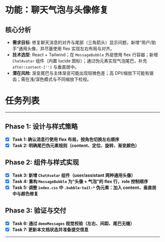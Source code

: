 # 功能：聊天气泡与头像修复

## 核心分析
- **需求目标**: 修复聊天消息的对齐与尾部（三角箭头）显示问题，新增“用户/助手”通用头像，并尽量使用 flex 实现左右布局与对齐。
- **技术选型**: React + Tailwind；在 `MessageBubble` 外层使用 flex 行容器；新增 `ChatAvatar` 组件（内置 lucide 图标）；通过伪元素实现气泡尾巴，补充 `after:content-['']` 与垂直居中。
- **潜在风险**: 渐变尾巴与主体渐变可能出现轻微色差；高 DPI/缩放下可能有锯齿；需在浅/深色模式与不同缩放下检视。

# 任务列表
---

## Phase 1: 设计与样式策略
- [x] **Task 1: 确认消息行使用 flex 布局，按角色切换左右顺序**
- [x] **Task 2: 明确尾巴伪元素规则（content、定位、旋转、渐变颜色）**

## Phase 2: 组件与样式实现
- [x] **Task 3: 新增 `ChatAvatar` 组件（user/assistant 两种通用头像）**
- [x] **Task 4: 重构 `MessageBubble` 为“头像 + 气泡”的 flex 行，role 控制顺序**
- [x] **Task 5: 调整 `index.css` 中 `.bubble-tail-*` 伪元素：加入 content、垂直居中与颜色修复**

## Phase 3: 验证与交付
- [x] **Task 6: 通过 `demoMessages` 视觉校验（左右、间距、尾巴无缝）**
- [x] **Task 7: 更新本文档状态并准备提交信息**

---
